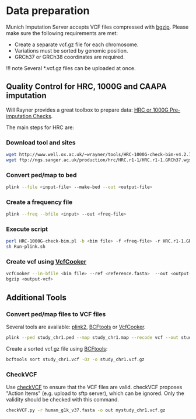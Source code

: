 # Data preparation

Munich Imputation Server accepts VCF files compressed with [bgzip](http://samtools.sourceforge.net/tabix.shtml). Please make sure the following requirements are met:

- Create a separate vcf.gz file for each chromosome.
- Variations must be sorted by genomic position.
- GRCh37 or GRCh38 coordinates are required.

!!! note
    Several \*.vcf.gz files can be uploaded at once.



## Quality Control for HRC, 1000G and CAAPA imputation

Will Rayner provides a great toolbox to prepare data: [HRC or 1000G Pre-imputation Checks](http://www.well.ox.ac.uk/~wrayner/tools/).

The main steps for HRC are:

### Download tool and sites

````sh
wget http://www.well.ox.ac.uk/~wrayner/tools/HRC-1000G-check-bim-v4.2.7.zip
wget ftp://ngs.sanger.ac.uk/production/hrc/HRC.r1-1/HRC.r1-1.GRCh37.wgs.mac5.sites.tab.gz
````

### Convert ped/map to bed

````sh
plink --file <input-file> --make-bed --out <output-file>
````

### Create a frequency file

````sh
plink --freq --bfile <input> --out <freq-file>
````

### Execute script

````sh
perl HRC-1000G-check-bim.pl -b <bim file> -f <freq-file> -r HRC.r1-1.GRCh37.wgs.mac5.sites.tab -h
sh Run-plink.sh
````

### Create vcf using [VcfCooker](http://genome.sph.umich.edu/wiki/VcfCooker)

````sh
vcfCooker --in-bfile <bim file> --ref <reference.fasta>  --out <output-vcf> --write-vcf
bgzip <output-vcf>
````
## Additional Tools

### Convert ped/map files to VCF files

Several tools are available:
 [plink2](https://www.cog-genomics.org/plink2/),
 [BCFtools](https://samtools.github.io/bcftools) or [VcfCooker](http://genome.sph.umich.edu/wiki/VcfCooker).  

````sh
plink --ped study_chr1.ped --map study_chr1.map --recode vcf --out study_chr1
````

Create a sorted vcf.gz file using [BCFtools](https://samtools.github.io/bcftools):

````sh
bcftools sort study_chr1.vcf -Oz -o study_chr1.vcf.gz
````

### CheckVCF

Use [checkVCF](https://github.com/zhanxw/checkVCF) to ensure that the VCF files are valid. checkVCF proposes "Action Items" (e.g. upload to sftp server), which can be ignored. Only the validity should be checked with this command.

````sh
checkVCF.py -r human_g1k_v37.fasta -o out mystudy_chr1.vcf.gz
````

